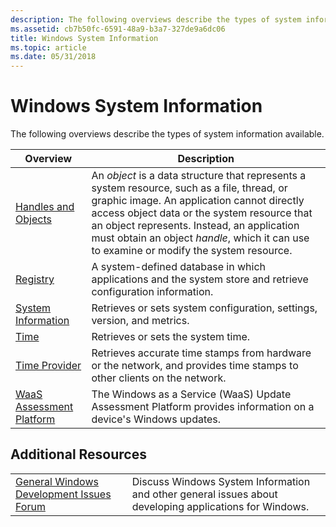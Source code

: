 ```yaml
---
description: The following overviews describe the types of system information available.
ms.assetid: cb7b50fc-6591-48a9-b3a7-327de9a6dc06
title: Windows System Information
ms.topic: article
ms.date: 05/31/2018
---
```


# Windows System Information

The following overviews describe the types of system information available.



| Overview                                                | Description                                                                                                                                                                                                                                                                                                                         |
|---------------------------------------------------------|-------------------------------------------------------------------------------------------------------------------------------------------------------------------------------------------------------------------------------------------------------------------------------------------------------------------------------------|
| [Handles and Objects](handles-and-objects.md)          | An *object* is a data structure that represents a system resource, such as a file, thread, or graphic image. An application cannot directly access object data or the system resource that an object represents. Instead, an application must obtain an object *handle*, which it can use to examine or modify the system resource. |
| [Registry](registry.md)                                | A system-defined database in which applications and the system store and retrieve configuration information.                                                                                                                                                                                                                        |
| [System Information](system-information.md)            | Retrieves or sets system configuration, settings, version, and metrics.                                                                                                                                                                                                                                                             |
| [Time](time.md)                                        | Retrieves or sets the system time.                                                                                                                                                                                                                                                                                                  |
| [Time Provider](time-provider.md)                      | Retrieves accurate time stamps from hardware or the network, and provides time stamps to other clients on the network.                                                                                                                                                                                                              |
| [WaaS Assessment Platform](update-assessor-service.md) | The Windows as a Service (WaaS) Update Assessment Platform provides information on a device's Windows updates.                                                                                                                                                                                                                      |



 

## Additional Resources



|                                                                                                                                   |                                                                                                                   |
|-----------------------------------------------------------------------------------------------------------------------------------|-------------------------------------------------------------------------------------------------------------------|
| [General Windows Development Issues Forum](https://social.msdn.microsoft.com/Forums/windowsdesktop/home?forum=windowsgeneraldevelopmentissues) | Discuss Windows System Information and other general issues about developing applications for Windows.<br/> |



 

 

 




